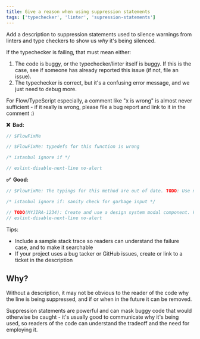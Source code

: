 ```yaml
---
title: Give a reason when using suppression statements
tags: ['typechecker', 'linter', 'supression-statements']
---
```


Add a description to suppression statements used to silence warnings from linters
and type checkers to show us _why_ it's being silenced.

If the typechecker is failing, that must mean either:

1. The code is buggy, or the typechecker/linter itself is buggy. If this is the case, see if someone has already reported this issue (if not, file an issue).
2. The typechecker is correct, but it's a confusing error message, and we just need to debug more.

For Flow/TypeScript especially, a comment like "x is wrong" is almost never sufficient - if it really is wrong, please file a bug report and link to it in the comment :)

**❌ &nbsp;Bad:**

```js
// $FlowFixMe
```

```js
// $FlowFixMe: typedefs for this function is wrong
```

```js
/* istanbul ignore if */
```

```js
// eslint-disable-next-line no-alert
```

**✅ &nbsp;Good:**

```js
// $FlowFixMe: The typings for this method are out of date. TODO: Use new version when released (MYJIRA-1234)
```

```js
/* istanbul ignore if: sanity check for garbage input */
```

```js
// TODO(MYJIRA-1234): Create and use a design system modal component. For now, we're using alert :(
// eslint-disable-next-line no-alert
```

Tips:

- Include a sample stack trace so readers can understand the failure case, and to make it searchable
- If your project uses a bug tacker or GitHub issues, create or link to a ticket in the description

## Why?

Without a description, it may not be obvious to the reader of the code why the
line is being suppressed, and if or when in the future it can be removed.

Suppression statements are powerful and can mask buggy code that would otherwise
be caught - it's usually good to communicate why it's being used, so readers of
the code can understand the tradeoff and the need for employing it.
